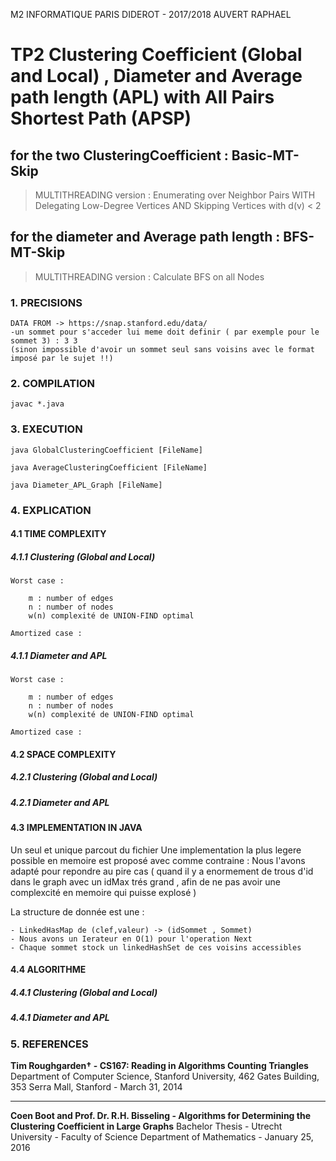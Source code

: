 M2 INFORMATIQUE PARIS DIDEROT - 2017/2018
AUVERT RAPHAEL

# TP2 Clustering Coefficient (Global and Local) , Diameter and Average path length (APL) with All Pairs Shortest Path (APSP)

## for the two ClusteringCoefficient : Basic-MT-Skip

> MULTITHREADING version : Enumerating over Neighbor Pairs WITH Delegating Low-Degree Vertices AND Skipping Vertices with d(v) < 2

## for the diameter and Average path length : BFS-MT-Skip

> MULTITHREADING version : Calculate BFS on all Nodes

### 1. PRECISIONS
	
	DATA FROM -> https://snap.stanford.edu/data/
	-un sommet pour s'acceder lui meme doit definir ( par exemple pour le sommet 3) : 3 3
	(sinon impossible d'avoir un sommet seul sans voisins avec le format imposé par le sujet !!)

### 2. COMPILATION

	javac *.java


### 3. EXECUTION

	java GlobalClusteringCoefficient [FileName]

	java AverageClusteringCoefficient [FileName]

	java Diameter_APL_Graph [FileName]

### 4. EXPLICATION



#### 4.1 TIME COMPLEXITY

##### 4.1.1 Clustering (Global and Local)

	Worst case :
		
	  	m : number of edges
	  	n : number of nodes
	  	w(n) complexité de UNION-FIND optimal
	 
	Amortized case :
		

##### 4.1.1 Diameter and APL

	Worst case :
		
	  	m : number of edges
	  	n : number of nodes
	  	w(n) complexité de UNION-FIND optimal
	 
	Amortized case :



#### 4.2 SPACE COMPLEXITY
	
##### 4.2.1 Clustering (Global and Local)


##### 4.2.1 Diameter and APL



#### 4.3 IMPLEMENTATION IN JAVA


Un seul et unique parcout du fichier
Une implementation la plus legere possible en memoire est proposé avec comme contraine :
Nous l'avons adapté pour repondre au pire cas ( quand il y a enormement de trous d'id dans le graph avec un idMax trés grand , afin de ne pas avoir une complexcité en memoire qui puisse explosé )

La structure de donnée est une :

	- LinkedHasMap de (clef,valeur) -> (idSommet , Sommet)
	- Nous avons un Ierateur en O(1) pour l'operation Next
	- Chaque sommet stock un linkedHashSet de ces voisins accessibles


#### 4.4 ALGORITHME

##### 4.4.1 Clustering (Global and Local)


##### 4.4.1 Diameter and APL


### 5. REFERENCES
**Tim Roughgarden† - CS167: Reading in Algorithms Counting Triangles**
Department of Computer Science, Stanford University, 462 Gates Building, 353 Serra Mall, Stanford - March 31, 2014
***
**Coen Boot and Prof. Dr. R.H. Bisseling - Algorithms for Determining the Clustering Coefficient in Large Graphs**
Bachelor Thesis - Utrecht University - Faculty of Science Department of Mathematics - January 25, 2016